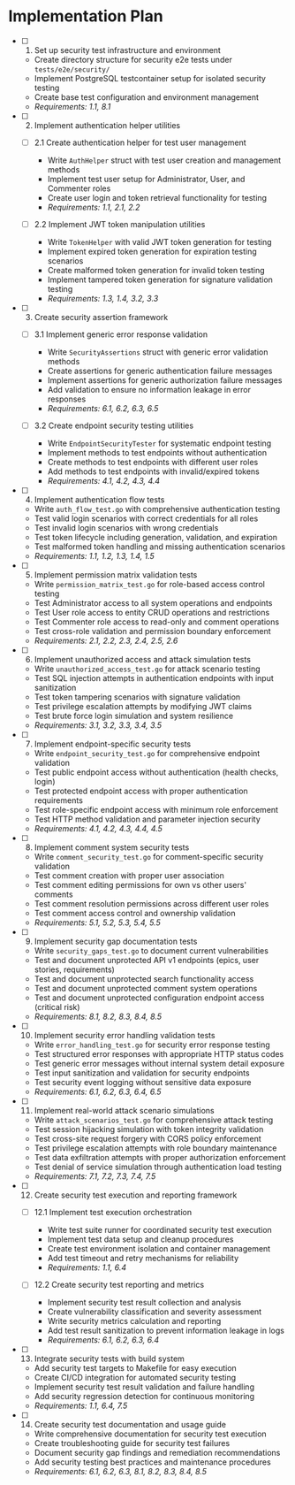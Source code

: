 # Implementation Plan

- [ ] 1. Set up security test infrastructure and environment
  - Create directory structure for security e2e tests under `tests/e2e/security/`
  - Implement PostgreSQL testcontainer setup for isolated security testing
  - Create base test configuration and environment management
  - _Requirements: 1.1, 8.1_

- [ ] 2. Implement authentication helper utilities
  - [ ] 2.1 Create authentication helper for test user management
    - Write `AuthHelper` struct with test user creation and management methods
    - Implement test user setup for Administrator, User, and Commenter roles
    - Create user login and token retrieval functionality for testing
    - _Requirements: 1.1, 2.1, 2.2_

  - [ ] 2.2 Implement JWT token manipulation utilities
    - Write `TokenHelper` with valid JWT token generation for testing
    - Implement expired token generation for expiration testing scenarios
    - Create malformed token generation for invalid token testing
    - Implement tampered token generation for signature validation testing
    - _Requirements: 1.3, 1.4, 3.2, 3.3_

- [ ] 3. Create security assertion framework
  - [ ] 3.1 Implement generic error response validation
    - Write `SecurityAssertions` struct with generic error validation methods
    - Create assertions for generic authentication failure messages
    - Implement assertions for generic authorization failure messages
    - Add validation to ensure no information leakage in error responses
    - _Requirements: 6.1, 6.2, 6.3, 6.5_

  - [ ] 3.2 Create endpoint security testing utilities
    - Write `EndpointSecurityTester` for systematic endpoint testing
    - Implement methods to test endpoints without authentication
    - Create methods to test endpoints with different user roles
    - Add methods to test endpoints with invalid/expired tokens
    - _Requirements: 4.1, 4.2, 4.3, 4.4_

- [ ] 4. Implement authentication flow tests
  - Write `auth_flow_test.go` with comprehensive authentication testing
  - Test valid login scenarios with correct credentials for all roles
  - Test invalid login scenarios with wrong credentials
  - Test token lifecycle including generation, validation, and expiration
  - Test malformed token handling and missing authentication scenarios
  - _Requirements: 1.1, 1.2, 1.3, 1.4, 1.5_

- [ ] 5. Implement permission matrix validation tests
  - Write `permission_matrix_test.go` for role-based access control testing
  - Test Administrator access to all system operations and endpoints
  - Test User role access to entity CRUD operations and restrictions
  - Test Commenter role access to read-only and comment operations
  - Test cross-role validation and permission boundary enforcement
  - _Requirements: 2.1, 2.2, 2.3, 2.4, 2.5, 2.6_

- [ ] 6. Implement unauthorized access and attack simulation tests
  - Write `unauthorized_access_test.go` for attack scenario testing
  - Test SQL injection attempts in authentication endpoints with input sanitization
  - Test token tampering scenarios with signature validation
  - Test privilege escalation attempts by modifying JWT claims
  - Test brute force login simulation and system resilience
  - _Requirements: 3.1, 3.2, 3.3, 3.4, 3.5_

- [ ] 7. Implement endpoint-specific security tests
  - Write `endpoint_security_test.go` for comprehensive endpoint validation
  - Test public endpoint access without authentication (health checks, login)
  - Test protected endpoint access with proper authentication requirements
  - Test role-specific endpoint access with minimum role enforcement
  - Test HTTP method validation and parameter injection security
  - _Requirements: 4.1, 4.2, 4.3, 4.4, 4.5_

- [ ] 8. Implement comment system security tests
  - Write `comment_security_test.go` for comment-specific security validation
  - Test comment creation with proper user association
  - Test comment editing permissions for own vs other users' comments
  - Test comment resolution permissions across different user roles
  - Test comment access control and ownership validation
  - _Requirements: 5.1, 5.2, 5.3, 5.4, 5.5_

- [ ] 9. Implement security gap documentation tests
  - Write `security_gaps_test.go` to document current vulnerabilities
  - Test and document unprotected API v1 endpoints (epics, user stories, requirements)
  - Test and document unprotected search functionality access
  - Test and document unprotected comment system operations
  - Test and document unprotected configuration endpoint access (critical risk)
  - _Requirements: 8.1, 8.2, 8.3, 8.4, 8.5_

- [ ] 10. Implement security error handling validation tests
  - Write `error_handling_test.go` for security error response testing
  - Test structured error responses with appropriate HTTP status codes
  - Test generic error messages without internal system detail exposure
  - Test input sanitization and validation for security endpoints
  - Test security event logging without sensitive data exposure
  - _Requirements: 6.1, 6.2, 6.3, 6.4, 6.5_

- [ ] 11. Implement real-world attack scenario simulations
  - Write `attack_scenarios_test.go` for comprehensive attack testing
  - Test session hijacking simulation with token integrity validation
  - Test cross-site request forgery with CORS policy enforcement
  - Test privilege escalation attempts with role boundary maintenance
  - Test data exfiltration attempts with proper authorization enforcement
  - Test denial of service simulation through authentication load testing
  - _Requirements: 7.1, 7.2, 7.3, 7.4, 7.5_

- [ ] 12. Create security test execution and reporting framework
  - [ ] 12.1 Implement test execution orchestration
    - Write test suite runner for coordinated security test execution
    - Implement test data setup and cleanup procedures
    - Create test environment isolation and container management
    - Add test timeout and retry mechanisms for reliability
    - _Requirements: 1.1, 6.4_

  - [ ] 12.2 Create security test reporting and metrics
    - Implement security test result collection and analysis
    - Create vulnerability classification and severity assessment
    - Write security metrics calculation and reporting
    - Add test result sanitization to prevent information leakage in logs
    - _Requirements: 6.1, 6.2, 6.3, 6.4_

- [ ] 13. Integrate security tests with build system
  - Add security test targets to Makefile for easy execution
  - Create CI/CD integration for automated security testing
  - Implement security test result validation and failure handling
  - Add security regression detection for continuous monitoring
  - _Requirements: 1.1, 6.4, 7.5_

- [ ] 14. Create security test documentation and usage guide
  - Write comprehensive documentation for security test execution
  - Create troubleshooting guide for security test failures
  - Document security gap findings and remediation recommendations
  - Add security testing best practices and maintenance procedures
  - _Requirements: 6.1, 6.2, 6.3, 8.1, 8.2, 8.3, 8.4, 8.5_